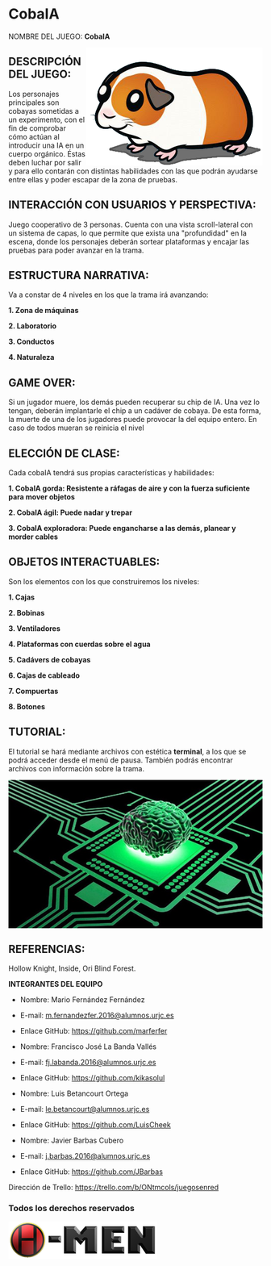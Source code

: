 # CobaIA

NOMBRE DEL JUEGO:
<b>CobaIA</b>


<img src="Cobaya.png" align="right">

<h2>DESCRIPCIÓN DEL JUEGO:</h2>
<p>Los personajes principales son cobayas sometidas a un experimento, con el fin de comprobar cómo actúan al 
introducir una IA en un cuerpo orgánico. Éstas deben luchar por salir y para ello contarán con distintas habilidades con las que podrán ayudarse entre ellas y poder escapar de la zona de pruebas.</p>

<h2> INTERACCIÓN CON USUARIOS Y PERSPECTIVA: </h2>
<p>Juego cooperativo de 3 personas. Cuenta con una vista scroll-lateral con un sistema de capas, lo que permite que exista una "profundidad" en la escena, donde los personajes deberán sortear plataformas y encajar las pruebas para poder avanzar en la trama.</p>

<h2> ESTRUCTURA NARRATIVA: </h2>
<p>Va a constar de 4 niveles en los que la trama irá avanzando:</p>
<p><b>1. Zona de máquinas</b></p>
<p><b>2. Laboratorio</b></p>
<p><b>3. Conductos</b></p>
<p><b>4. Naturaleza</b></p>

<h2> GAME OVER: </h2>
<p>Si un jugador muere, los demás pueden recuperar su chip de IA. Una vez lo tengan, deberán implantarle el chip a un cadáver de cobaya. De esta forma, la muerte de una de los jugadores puede provocar la del equipo entero. En caso de todos mueran se reinicia el nivel</p>

<h2> ELECCIÓN DE CLASE: </h2>
<p>Cada cobaIA tendrá sus propias características y habilidades:</p>
<p><b>1. CobaIA gorda: Resistente a ráfagas de aire y con la fuerza suficiente para mover objetos</b></p>
<p><b>2. CobaIA ágil: Puede nadar y trepar</b></p>
<p><b>3. CobaIA exploradora: Puede engancharse a las demás, planear y morder cables</b></p>

<h2> OBJETOS INTERACTUABLES: </h2>
<p>Son los elementos con los que construiremos los niveles:</p>
<p><b>1. Cajas</b></p>
<p><b>2. Bobinas</b></p>
<p><b>3. Ventiladores</b></p>
<p><b>4. Plataformas con cuerdas sobre el agua</b></p>
<p><b>5. Cadávers de cobayas</b></p>
<p><b>6. Cajas de cableado</b></p>
<p><b>7. Compuertas</b></p>
<p><b>8. Botones</b></p>

<h2> TUTORIAL: </h2>
<p>El tutorial se hará mediante archivos con estética <b>terminal</b>, a los que se podrá acceder desde el menú de pausa. También podrás encontrar archivos con información sobre la trama.</p>

<img src="chip.jpg" align="center">

<h2>REFERENCIAS:</h2>
<p>Hollow Knight, Inside, Ori Blind Forest.</p>

<b>INTEGRANTES DEL EQUIPO</b>
- Nombre: Mario Fernández Fernández	
- E-mail: m.fernandezfer.2016@alumnos.urjc.es
- Enlace GitHub: https://github.com/marferfer 


- Nombre: Francisco José La Banda Vallés
- E-mail: fj.labanda.2016@alumnos.urjc.es
- Enlace GitHub: https://github.com/kikasolul 

- Nombre: Luis Betancourt Ortega
- E-mail: le.betancourt@alumnos.urjc.es
- Enlace GitHub: https://github.com/LuisCheek  

- Nombre: Javier Barbas Cubero
- E-mail: j.barbas.2016@alumnos.urjc.es
- Enlace GitHub: https://github.com/JBarbas

Dirección de Trello:
https://trello.com/b/ONtmcols/juegosenred

<h3>Todos los derechos reservados</h3>

<img src="H-MEN_logo.png">
